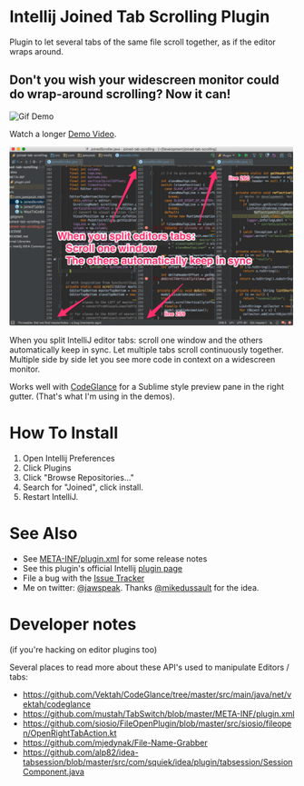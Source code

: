 # Intellij Joined Tab Scrolling Plugin

Plugin to let several tabs of the same file scroll together, as if the editor wraps around. 

## Don't you wish your widescreen monitor could do wrap-around scrolling? Now it can!

![Gif Demo](./DemoVideoShort-intellij-joined-tab-scrolling.gif "Animated Gif")

Watch a longer [Demo Video](./DemoVideo.mov "Longer demo video").

<img src="/Screenshot_how_it_works.png" alt="How it works" style="width:500px"/>

When you split IntelliJ editor tabs: scroll one window and the others automatically keep in sync. 
Let multiple tabs scroll continuously together. Multiple side by side let you see more code in
context on a widescreen monitor.

Works well with <a href="https://github.com/Vektah/CodeGlance">CodeGlance</a> for a Sublime style 
preview pane in the right gutter. (That's what I'm using in the demos).

# How To Install

1. Open Intellij Preferences
1. Click Plugins
1. Click "Browse Repositories..."
1. Search for "Joined", click install. 
1. Restart IntelliJ.


# See Also

* See [META-INF/plugin.xml](./META-INF/plugin.xml) for some release notes
* See this plugin's official Intellij [plugin page](https://plugins.jetbrains.com/plugin/8028?pr=)
* File a bug with the [Issue Tracker](https://github.com/jawspeak/intellij-joined-tab-scrolling/issues)
* Me on twitter: [@jawspeak](https://twitter.com/jawspeak). Thanks [@mikedussault](https://twitter.com/mikedussault) for the idea.


# Developer notes

(if you're hacking on editor plugins too)

Several places to read more about these API's used to manipulate Editors / tabs:

* https://github.com/Vektah/CodeGlance/tree/master/src/main/java/net/vektah/codeglance
* https://github.com/mustah/TabSwitch/blob/master/META-INF/plugin.xml
* https://github.com/siosio/FileOpenPlugin/blob/master/src/siosio/fileopen/OpenRightTabAction.kt
* https://github.com/mjedynak/File-Name-Grabber
* https://github.com/alp82/idea-tabsession/blob/master/src/com/squiek/idea/plugin/tabsession/SessionComponent.java

